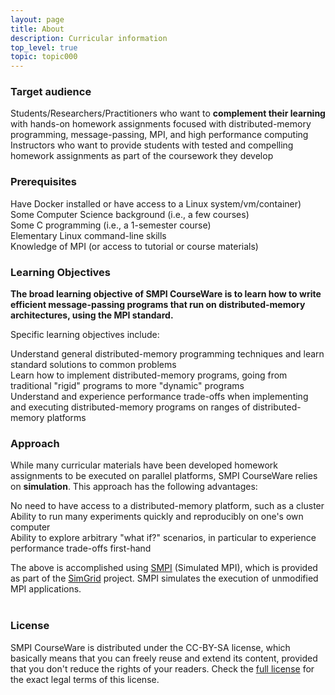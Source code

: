 ```yaml
---
layout: page
title: About
description: Curricular information
top_level: true
topic: topic000
---
```


<div class="ui container raised border segment">

<h3 class="ui header">
Target audience
</h3>

<div class="ui list bulleted">

<div class="ui item"> Students/Researchers/Practitioners who want to <b>complement their learning</b> with hands-on homework assignments focused with distributed-memory programming, message-passing, MPI, and high performance computing</div>
<div class="ui item"> Instructors who want to provide students with tested and compelling homework assignments as part of the coursework they develop</div>
</div>

</div>

<div class="ui container raised border segment">

<h3 class="ui header">
Prerequisites
</h3>

<div class="ui list bulleted">
<div class="ui item">Have Docker installed or have access to a Linux system/vm/container)</div>
<div class="ui item">Some Computer Science background (i.e., a few courses)</div>
<div class="ui item">Some C programming (i.e., a 1-semester course)</div>
<div class="ui item">Elementary Linux command-line skills</div>
<div class="ui item">Knowledge of MPI (or access to tutorial or course materials)</div>
</div>

</div>




<div class="ui container raised border segment">

<h3 class="ui header">
Learning Objectives
</h3>

<b>The broad learning objective of SMPI CourseWare is to learn how to write efficient message-passing
programs that run on distributed-memory architectures, using the MPI standard.</b>

Specific learning objectives include:
<div class="ui list bulleted">
<div class="ui item"> Understand general distributed-memory programming techniques and learn standard solutions to common problems</div>
<div class="ui item"> Learn how to implement distributed-memory programs, going from traditional "rigid" programs to more "dynamic" programs</div>
<div class="ui item"> Understand and experience performance trade-offs when implementing and executing distributed-memory programs on ranges of distributed-memory platforms</div>
</div>
</div>


<div class="ui container raised border segment">

<h3 class="ui header">
Approach
</h3>

While many curricular materials have been developed homework assignments to be executed
on parallel platforms, SMPI CourseWare relies on <b>simulation</b>. This approach has the following advantages:


<div class="ui list bulleted">
<div class="ui item"> No need to have access to a distributed-memory platform, such as a cluster</div>
<div class="ui item"> Ability to run many experiments quickly and reproducibly on one's own computer</div>
<div class="ui item"> Ability to explore arbitrary "what if?" scenarios, in particular to experience performance trade-offs first-hand</div>
</div>

The above is accomplished using
<a href="http://simgrid.gforge.inria.fr/simgrid/latest/doc/group__SMPI__API.html">SMPI</a> (Simulated MPI),
which is provided as part of the <a href="http://simgrid.gforge.inria.fr">SimGrid</a> project. SMPI simulates the execution of unmodified MPI applications.<br><br>

</div>


<div class="ui container raised border segment">

<h3 class="ui header">
License
</h3>

SMPI CourseWare is distributed under the CC-BY-SA license, which
basically means that you can freely reuse and extend its content,
provided that you don't reduce the rights of your readers. Check the 
<a href="https://creativecommons.org/licenses/by-sa/4.0/">full
license</a> for the exact legal terms of this license.

</div>
